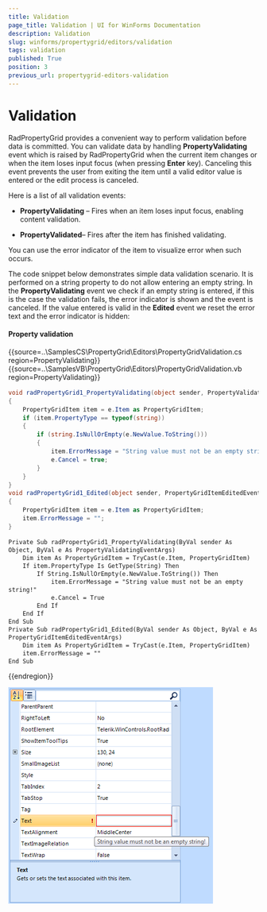```yaml
---
title: Validation
page_title: Validation | UI for WinForms Documentation
description: Validation
slug: winforms/propertygrid/editors/validation
tags: validation
published: True
position: 3
previous_url: propertygrid-editors-validation
---
```


# Validation

RadPropertyGrid provides a convenient way to perform validation before data is committed. You can validate data by handling __PropertyValidating__ event which is raised by RadPropertyGrid when the current item changes or when the item loses input focus (when pressing __Enter__ key). Canceling this event prevents the user from exiting the item until a valid editor value is entered or the edit process is canceled.

Here is a list of all validation events:

* __PropertyValidating__ – Fires when an item loses input focus, enabling content validation.

* __PropertyValidated__– Fires after the item has finished validating.

You can use the error indicator of the item to visualize error when such occurs.

The code snippet below demonstrates simple data validation scenario. It is performed on a string property to do not allow entering an empty string. In the __PropertyValidating__ event we check if an empty string is entered, if this is the case the validation fails, the error indicator is shown and the event is canceled. If the value entered is valid in the __Edited__ event we reset the error text and the error indicator is hidden:

#### Property validation

{{source=..\SamplesCS\PropertyGrid\Editors\PropertyGridValidation.cs region=PropertyValidating}} 
{{source=..\SamplesVB\PropertyGrid\Editors\PropertyGridValidation.vb region=PropertyValidating}} 

````C#
void radPropertyGrid1_PropertyValidating(object sender, PropertyValidatingEventArgs e)
{
    PropertyGridItem item = e.Item as PropertyGridItem;
    if (item.PropertyType == typeof(string))
    {
        if (string.IsNullOrEmpty(e.NewValue.ToString()))
        {
            item.ErrorMessage = "String value must not be an empty string!";
            e.Cancel = true;
        }
    }
}
void radPropertyGrid1_Edited(object sender, PropertyGridItemEditedEventArgs e)
{
    PropertyGridItem item = e.Item as PropertyGridItem;
    item.ErrorMessage = "";
}

````
````VB.NET
Private Sub radPropertyGrid1_PropertyValidating(ByVal sender As Object, ByVal e As PropertyValidatingEventArgs)
    Dim item As PropertyGridItem = TryCast(e.Item, PropertyGridItem)
    If item.PropertyType Is GetType(String) Then
        If String.IsNullOrEmpty(e.NewValue.ToString()) Then
            item.ErrorMessage = "String value must not be an empty string!"
            e.Cancel = True
        End If
    End If
End Sub
Private Sub radPropertyGrid1_Edited(ByVal sender As Object, ByVal e As PropertyGridItemEditedEventArgs)
    Dim item As PropertyGridItem = TryCast(e.Item, PropertyGridItem)
    item.ErrorMessage = ""
End Sub

````

{{endregion}}

![propertygrid-editors-validation](images/propertygrid-editors-validation.png)
